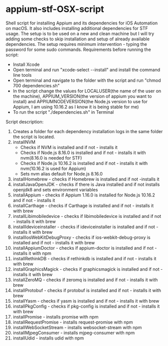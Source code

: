 # appium-stf-OSX-script
Shell script for installing Appium and its dependencies for iOS Automation on macOS. It also includes installing additional dependencies for STF usage. The setup is to be used on a new and clean machine but I will try adding some checks to skip installation and setup of already available dependencies. The setup requires minimum intervention - typing the password for some sudo commands.
Requirements before running the script:  
   - Install Xcode  
   - Open terminal and run "xcode-select --install" and install the command line tools  
   - Open terminal and navigate to the folder with the script and run "chmod 700 dependencies.sh"  
   - In the script change the values for LOCALUSER(the name of the user on the machine), APPIUM_VERSION(the version of appium you want to install) and APPIUMNODEVERSION(the Node.js version to use for Appium, I am using 10.16.2 as I know it is being stable for me)  
   - To run the script "./dependencies.sh" in Terminal  

Script description:
1. Creates a folder for each dependency installation logs in the same folder the script is located.
2. installNVM 
   - Checks if NVM is installed and if not - installs it  
   - Checks if Node.js 8.16.0 is installed and if not - installs it with nvm(8.16.0 is needed for STF)  
   - Checks if Node.js 10.16.2 is installed and if not - installs it with nvm(10.16.2 is used for Appium)  
   - Sets nvm alias default for Node.js 8.16.0
3. installHomebrew - checks if Homebrew is installed and if not -installs it
4. installJavaOpenJDK - checks if there is Java installed and if not installs openjdk8 and sets environment variables
5. installAppium - checks if Appium 1.16.0 is installed for Node.js 10.16.2 and if not - installs it
6. installCarthage - checks if Carthage is installed and if not - installs it with brew
7. installLibimobiledevice - checks if libimobiledevice is installed and if not - installs it with brew
8. installIdeviceinstaller - checks if ideviceinstaller is installed and if not - installs it with brew
9. installIosWebKitDebugProxy - checks if ios-webkit-debug-proxy is installed and if not - installs it with brew
10. installAppiumDoctor - checks if appium-doctor is installed and if not - installs it with npm
11. installRethinkDB - checks if rethinkdb is installed and if not - installs it with brew
12. installGraphicsMagick - checks if graphicsmagick is installed and if not - installs it with brew
13. installZeroMQ - checks if zeromq is installed and if not - installs it with brew
14. installProtobuf - checks if protobuf is installed and if not - installs it with brew
15. installYasm - checks if yasm is installed and if not - installs it with brew
16. installPkgConfig - checks if pkg-config is installed and if not - installs it with brew
17. installPromise - installs promise with npm
18. installRequestPromise - installs request-promise with npm
19. installWebSocketStream - installs websocket-stream with npm
20. installMjpegConsumer - installs mjpeg-consumer with npm
21. installUdid - installs udid with npm
